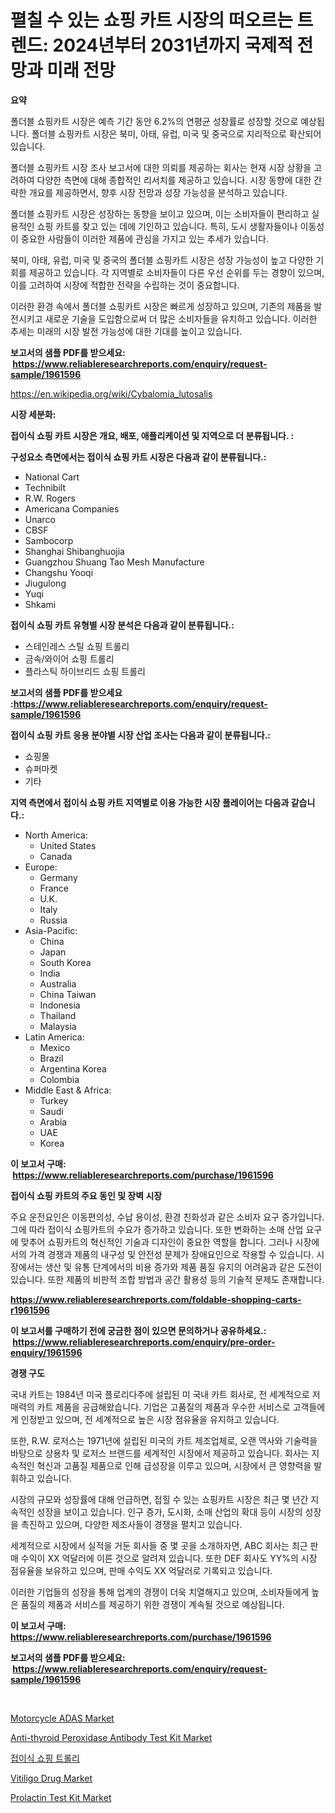 <p><h1>펼칠 수 있는 쇼핑 카트 시장의 떠오르는 트렌드: 2024년부터 2031년까지 국제적 전망과 미래 전망</h1></p><p><strong>요약</strong></p>
<p><p>폴더블 쇼핑카트 시장은 예측 기간 동안 6.2%의 연평균 성장률로 성장할 것으로 예상됩니다. 폴더블 쇼핑카트 시장은 북미, 아태, 유럽, 미국 및 중국으로 지리적으로 확산되어 있습니다.</p><p>폴더블 쇼핑카트 시장 조사 보고서에 대한 의뢰를 제공하는 회사는 현재 시장 상황을 고려하여 다양한 측면에 대해 종합적인 리서치를 제공하고 있습니다. 시장 동향에 대한 간략한 개요를 제공하면서, 향후 시장 전망과 성장 가능성을 분석하고 있습니다.</p><p>폴더블 쇼핑카트 시장은 성장하는 동향을 보이고 있으며, 이는 소비자들이 편리하고 실용적인 쇼핑 카트를 찾고 있는 데에 기인하고 있습니다. 특히, 도시 생활자들이나 이동성이 중요한 사람들이 이러한 제품에 관심을 가지고 있는 추세가 있습니다.</p><p>북미, 아태, 유럽, 미국 및 중국의 폴더블 쇼핑카트 시장은 성장 가능성이 높고 다양한 기회를 제공하고 있습니다. 각 지역별로 소비자들이 다른 우선 순위를 두는 경향이 있으며, 이를 고려하여 시장에 적합한 전략을 수립하는 것이 중요합니다.</p><p>이러한 환경 속에서 폴더블 쇼핑카트 시장은 빠르게 성장하고 있으며, 기존의 제품을 발전시키고 새로운 기술을 도입함으로써 더 많은 소비자들을 유치하고 있습니다. 이러한 추세는 미래의 시장 발전 가능성에 대한 기대를 높이고 있습니다.</p></p>
<p><strong>보고서의 샘플 PDF를 받으세요: &nbsp;<a href="https://www.reliableresearchreports.com/enquiry/request-sample/1961596">https://www.reliableresearchreports.com/enquiry/request-sample/1961596</a></strong></p>
<p><a href="https://en.wikipedia.org/wiki/Cybalomia_lutosalis">https://en.wikipedia.org/wiki/Cybalomia_lutosalis</a></p>
<p><strong>시장 세분화:</strong></p>
<p><strong> 접이식 쇼핑 카트 시장은 개요, 배포, 애플리케이션 및 지역으로 더 분류됩니다. :</strong></p>
<p><strong>구성요소 측면에서는 접이식 쇼핑 카트 시장은 다음과 같이 분류됩니다.:</strong></p>
<p><ul><li>National Cart</li><li>Technibilt</li><li>R.W. Rogers</li><li>Americana Companies</li><li>Unarco</li><li>CBSF</li><li>Sambocorp</li><li>Shanghai Shibanghuojia</li><li>Guangzhou Shuang Tao Mesh Manufacture</li><li>Changshu Yooqi</li><li>Jiugulong</li><li>Yuqi</li><li>Shkami</li></ul></p>
<p><strong> 접이식 쇼핑 카트 유형별 시장 분석은 다음과 같이 분류됩니다.:</strong></p>
<p><ul><li>스테인레스 스틸 쇼핑 트롤리</li><li>금속/와이어 쇼핑 트롤리</li><li>플라스틱 하이브리드 쇼핑 트롤리</li></ul></p>
<p><strong>보고서의 샘플 PDF를 받으세요 :<a href="https://www.reliableresearchreports.com/enquiry/request-sample/1961596">https://www.reliableresearchreports.com/enquiry/request-sample/1961596</a></strong></p>
<p><strong> 접이식 쇼핑 카트 응용 분야별 시장 산업 조사는 다음과 같이 분류됩니다.:</strong></p>
<p><ul><li>쇼핑몰</li><li>슈퍼마켓</li><li>기타</li></ul></p>
<p><strong>지역 측면에서 접이식 쇼핑 카트 지역별로 이용 가능한 시장 플레이어는 다음과 같습니다.:</strong></p>
<p><ul>
    <li>
        North America:
        <ul>
            <li>United States</li>
            <li>Canada</li>
        </ul>
    </li>
    <li>
        Europe:
        <ul>
            <li>Germany</li>
            <li>France</li>
            <li>U.K.</li>
            <li>Italy</li>
            <li>Russia</li>
        </ul>
    </li>
    <li>
        Asia-Pacific:
        <ul>
            <li>China</li>
            <li>Japan</li>
            <li>South Korea</li>
            <li>India</li>
            <li>Australia</li>
            <li>China Taiwan</li>
            <li>Indonesia</li>
            <li>Thailand</li>
            <li>Malaysia</li>
        </ul>
    </li>
    <li>
        Latin America:
        <ul>
            <li>Mexico</li>
            <li>Brazil</li>
            <li>Argentina Korea</li>
            <li>Colombia</li>
        </ul>
    </li>
    <li>
        Middle East & Africa:
        <ul>
            <li>Turkey</li>
            <li>Saudi</li>
            <li>Arabia</li>
            <li>UAE</li>
            <li>Korea</li>
        </ul>
    </li>
    </ul></p>
<p><strong>이 보고서 구매: &nbsp;<a href="https://www.reliableresearchreports.com/purchase/1961596">https://www.reliableresearchreports.com/purchase/1961596</a></strong></p>
<p><strong>접이식 쇼핑 카트의 주요 동인 및 장벽 시장</strong></p>
<p><p>주요 운전요인은 이동편의성, 수납 용이성, 환경 친화성과 같은 소비자 요구 증가입니다. 그에 따라 접이식 쇼핑카트의 수요가 증가하고 있습니다. 또한 변화하는 소매 산업 요구에 맞추어 쇼핑카트의 혁신적인 기술과 디자인이 중요한 역할을 합니다. 그러나 시장에서의 가격 경쟁과 제품의 내구성 및 안전성 문제가 장애요인으로 작용할 수 있습니다. 시장에서는 생산 및 유통 단계에서의 비용 증가와 제품 품질 유지의 어려움과 같은 도전이 있습니다. 또한 제품의 비판적 조합 방법과 공간 활용성 등의 기술적 문제도 존재합니다.</p></p>
<p><strong><a href="https://www.reliableresearchreports.com/foldable-shopping-carts-r1961596">https://www.reliableresearchreports.com/foldable-shopping-carts-r1961596</a></strong></p>
<p><strong>이 보고서를 구매하기 전에 궁금한 점이 있으면 문의하거나 공유하세요.: &nbsp;<a href="https://www.reliableresearchreports.com/enquiry/pre-order-enquiry/1961596">https://www.reliableresearchreports.com/enquiry/pre-order-enquiry/1961596</a></strong></p>
<p><strong>경쟁 구도</strong></p>
<p><p>국내 카트는 1984년 미국 플로리다주에 설립된 미 국내 카트 회사로, 전 세계적으로 저매력의 카트 제품을 공급해왔습니다. 기업은 고품질의 제품과 우수한 서비스로 고객들에게 인정받고 있으며, 전 세계적으로 높은 시장 점유율을 유지하고 있습니다.</p><p>또한, R.W. 로저스는 1971년에 설립된 미국의 카트 제조업체로, 오랜 역사와 기술력을 바탕으로 상용차 및 로저스 브랜드를 세계적인 시장에서 제공하고 있습니다. 회사는 지속적인 혁신과 고품질 제품으로 인해 급성장을 이루고 있으며, 시장에서 큰 영향력을 발휘하고 있습니다.</p><p>시장의 규모와 성장률에 대해 언급하면, 접힐 수 있는 쇼핑카트 시장은 최근 몇 년간 지속적인 성장을 보이고 있습니다. 인구 증가, 도시화, 소매 산업의 확대 등이 시장의 성장을 촉진하고 있으며, 다양한 제조사들이 경쟁을 펼치고 있습니다.</p><p>세계적으로 시장에서 실적을 거둔 회사들 중 몇 곳을 소개하자면, ABC 회사는 최근 판매 수익이 XX 억달러에 이른 것으로 알려져 있습니다. 또한 DEF 회사도 YY%의 시장 점유율을 보유하고 있으며, 판매 수익도 XX 억달러로 기록되고 있습니다.</p><p>이러한 기업들의 성장을 통해 업계의 경쟁이 더욱 치열해지고 있으며, 소비자들에게 높은 품질의 제품과 서비스를 제공하기 위한 경쟁이 계속될 것으로 예상됩니다.</p></p>
<p><strong>이 보고서 구매: &nbsp; <a href="https://www.reliableresearchreports.com/purchase/1961596">https://www.reliableresearchreports.com/purchase/1961596</a></strong></p>
<p><strong>보고서의 샘플 PDF를 받으세요: &nbsp;<a href="https://www.reliableresearchreports.com/enquiry/request-sample/1961596">https://www.reliableresearchreports.com/enquiry/request-sample/1961596</a></strong><strong></strong></p>
<p>&nbsp;</p>
<p><p><a href="https://medium.com/@elizbethsmithb208/motorcycle-adas-market-a-global-and-regional-analysis-2024-2031-6138e5a14923">Motorcycle ADAS Market</a></p><p><a href="https://github.com/DaveBlock08/Market-Research-Report-List-1/blob/main/anti-thyroid-peroxidase-antibody-test-kit-market.md">Anti-thyroid Peroxidase Antibody Test Kit Market</a></p><p><a href="https://github.com/LuckeyCorbin/Market-Research-Report-List-1/blob/main/28676867733.md">접이식 쇼핑 트롤리</a></p><p><a href="https://issuu.com/reportprime-2/docs/vitiligo-drug-market-size-2030.pptx">Vitiligo Drug Market</a></p><p><a href="https://github.com/annerides/Market-Research-Report-List-1/blob/main/prolactin-test-kit-market.md">Prolactin Test Kit Market</a></p></p>